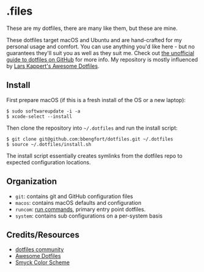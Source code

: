 # .files

These are my dotfiles, there are many like them, but these are mine.

These dotfiles target macOS and Ubuntu and are hand-crafted for my personal usage and comfort. You can use anything you'd like here - but no guarantees they'll suit you as well as they suit me. Check out [the unofficial guide to dotfiles on GitHub](https://dotfiles.github.io/) for more info. My repository is mostly influenced by [Lars Kappert's Awesome Dotfiles](https://github.com/webpro/awesome-dotfiles).

## Install

First prepare macOS (if this is a fresh install of the OS or a new laptop):

```
$ sudo softwareupdate -i -a
$ xcode-select --install
```

Then clone the repository into `~/.dotfiles` and run the install script:

```
$ git clone git@github.com:bbengfort/dotfiles.git ~/.dotfiles
$ source ~/.dotfiles/install.sh
```

The install script essentially creates symlinks from the dotfiles repo to expected configuration locations.

## Organization

- `git`: contains git and GitHub configuration files
- `macos`: contains macOS defaults and configuration
- `runcom`: [run commands](https://en.wikipedia.org/wiki/Run_commands), primary entry point dotfiles.
- `system`: contains sub configurations on a per-system basis

## Credits/Resources

- [dotfiles community](https://dotfiles.github.io/)
- [Awesome Dotfiles](https://github.com/webpro/awesome-dotfiles)
- [Smyck Color Scheme](http://color.smyck.org/)
